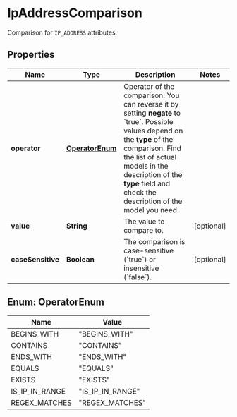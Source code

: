 

# IpAddressComparison

Comparison for `IP_ADDRESS` attributes.

## Properties

| Name | Type | Description | Notes |
|------------ | ------------- | ------------- | -------------|
|**operator** | [**OperatorEnum**](#OperatorEnum) | Operator of the comparison. You can reverse it by setting **negate** to &#x60;true&#x60;.   Possible values depend on the **type** of the comparison. Find the list of actual models in the description of the **type** field and check the description of the model you need. |  |
|**value** | **String** | The value to compare to. |  [optional] |
|**caseSensitive** | **Boolean** | The comparison is case-sensitive (&#x60;true&#x60;) or insensitive (&#x60;false&#x60;). |  [optional] |



## Enum: OperatorEnum

| Name | Value |
|---- | -----|
| BEGINS_WITH | &quot;BEGINS_WITH&quot; |
| CONTAINS | &quot;CONTAINS&quot; |
| ENDS_WITH | &quot;ENDS_WITH&quot; |
| EQUALS | &quot;EQUALS&quot; |
| EXISTS | &quot;EXISTS&quot; |
| IS_IP_IN_RANGE | &quot;IS_IP_IN_RANGE&quot; |
| REGEX_MATCHES | &quot;REGEX_MATCHES&quot; |



